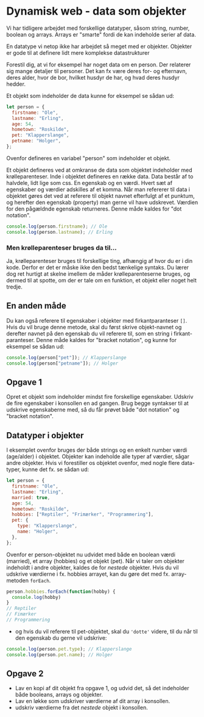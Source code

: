 # Dynamisk web - data som objekter

Vi har tidligere arbejdet med forskellige datatyper, såsom string, number, boolean og arrays.
Arrays er "smarte" fordi de kan indeholde serier af data.

En datatype vi netop ikke har arbejdet så meget med er objekter. Objekter er gode til at definere lidt mere komplekse datastrukturer

Forestil dig, at vi for eksempel har noget data om en person. Der relaterer sig mange detaljer til personer. Det kan fx være deres for- og efternavn, deres alder, hvor de bor, hvilket husdyr de har, og hvad deres husdyr hedder.

Et objekt som indeholder de data kunne for eksempel se sådan ud:

```js
let person = {
  firstname: "Ole",
  lastname: "Erling",
  age: 54,
  hometown: "Roskilde",
  pet: "Klapperslange",
  petname: "Holger",
};
```

Ovenfor defineres en variabel "person" som indeholder et objekt.

Et objekt defineres ved at omkranse de data som objektet indeholder med krølleparenteser. Inde i objektet defineres en række data. Data består af to halvdele, lidt lige som css. En egenskab og en værdi. Hvert sæt af egenskaber og værdier adskilles af et komma. Når man refererer til data i objektet gøres det ved at referere til objekt navnet efterfulgt af et punktum, og herefter den egenskab (property) man gerne vil have udskrevet. Værdien for den pågældnde egenskab returneres. Denne måde kaldes for "dot notation".

```js
console.log(person.firstname); // Ole
console.log(person.lastname); // Erling
```

### Men krølleparenteser bruges da til...

Ja, krølleparenteser bruges til forskellige ting, afhængig af hvor du er i din kode. Derfor er det er måske ikke den bedst tænkelige syntaks. Du lærer dog ret hurtigt at skelne imellem de måder krølleparenteserne bruges, og dermed til at spotte, om der er tale om en funktion, et objekt eller noget helt tredje.

## En anden måde

Du kan også referere til egenskaber i objekter med firkantparanteser `[]`. Hvis du vil bruge denne metode, skal du først skrive objekt-navnet og derefter navnet på den egenskab du vil referere til, som en string i firkant-paranteser. Denne måde kaldes for "bracket notation", og kunne for eksempel se sådan ud:

```js
console.log(person["pet"]); // Klapperslange
console.log(person["petname"]); // Holger
```

## Opgave 1

Opret et objekt som indeholder mindst fire forskellige egenskaber. Udskriv de fire egenskaber i konsollen en ad gangen. Brug begge syntakser til at udskrive egenskaberne med, så du får prøvet både "dot notation" og "bracket notation".

## Datatyper i objekter

I eksemplet ovenfor bruges der både strings og en enkelt number værdi (age/alder) i objektet.
Objekter kan indeholde alle typer af værdier, sågar andre objekter. Hvis vi forestiller os objektet ovenfor, med nogle flere data-typer, kunne det fx. se sådan ud:

```js
let person = {
  firstname: "Ole",
  lastname: "Erling",
  married: true,
  age: 54,
  hometown: "Roskilde",
  hobbies: ["Reptiler", "Frimærker", "Programmering"],
  pet: {
    type: "Klapperslange",
    name: "Holger",
  },
};
```

Ovenfor er person-objektet nu udvidet med både en boolean værdi (married), et array (hobbies) og et objekt (pet).
Når vi taler om objekter indeholdt i andre objekter, kaldes de for _nestede_ objekter.
Hvis du vil udskrive værdierne i fx. hobbies arrayet, kan du gøre det med fx. array-metoden `forEach`.

```js
person.hobbies.forEach(function(hobby) {
  console.log(hobby)
}
// Reptiler
// Fimærker
// Programmering
```

- og hvis du vil referere til pet-objektet, skal du `'dotte'` videre, til du når til den egenskab du gerne vil udskrive:

```js
console.log(person.pet.type); // Klapperslange
console.log(person.pet.name); // Holger
```

## Opgave 2

- Lav en kopi af dit objekt fra opgave 1, og udvid det, så det indeholder både booleans, arrays og objekter.
- Lav en løkke som udskriver værdierne af dit array i konsollen.
- udskriv værdierne fra det _nestede_ objekt i konsollen.
